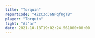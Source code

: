 ```yaml
---
title: "Torquin"
reportCode: "4ZzC3dJ6NPqfKgTB"
player: "Torquin"
fight: "Al'ar"
date: 2021-10-18T19:02:24.561000+00:00
---
```

